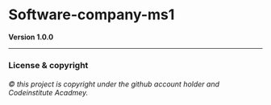 # Software-company-ms1
**Version 1.0.0**

-------------------------
### License & copyright
###### © this project is copyright under the github account holder and Codeinstitute Acadmey.